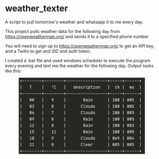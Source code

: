 # weather_texter
A script to pull tomorrow's weather and whatsapp it to me every day.

This project pulls weather data for the following day from https://openweathermap.org/ and sends it to a specified phone number

You will need to sign up to https://openweathermap.org/ to get an API key, and a Twilio to get and SID and auth token.

I created a .bat file and used windows scheduler to execute the program every evening and text me the weather for the following day.
Output looks like this:
<p align="center">
  <a href="https://github.com/github_username/repo_name">
    <img src="images/example.png" width="415" height="251">
  </a>
</p>
